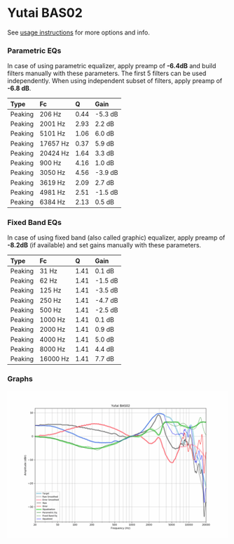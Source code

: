 # Yutai BAS02
See [usage instructions](https://github.com/jaakkopasanen/AutoEq#usage) for more options and info.

### Parametric EQs
In case of using parametric equalizer, apply preamp of **-6.4dB** and build filters manually
with these parameters. The first 5 filters can be used independently.
When using independent subset of filters, apply preamp of **-6.8 dB**.

| Type    | Fc       |    Q | Gain    |
|:--------|:---------|:-----|:--------|
| Peaking | 206 Hz   | 0.44 | -5.3 dB |
| Peaking | 2001 Hz  | 2.93 | 2.2 dB  |
| Peaking | 5101 Hz  | 1.06 | 6.0 dB  |
| Peaking | 17657 Hz | 0.37 | 5.9 dB  |
| Peaking | 20424 Hz | 1.64 | 3.3 dB  |
| Peaking | 900 Hz   | 4.16 | 1.0 dB  |
| Peaking | 3050 Hz  | 4.56 | -3.9 dB |
| Peaking | 3619 Hz  | 2.09 | 2.7 dB  |
| Peaking | 4981 Hz  | 2.51 | -1.5 dB |
| Peaking | 6384 Hz  | 2.13 | 0.5 dB  |

### Fixed Band EQs
In case of using fixed band (also called graphic) equalizer, apply preamp of **-8.2dB**
(if available) and set gains manually with these parameters.

| Type    | Fc       |    Q | Gain    |
|:--------|:---------|:-----|:--------|
| Peaking | 31 Hz    | 1.41 | 0.1 dB  |
| Peaking | 62 Hz    | 1.41 | -1.5 dB |
| Peaking | 125 Hz   | 1.41 | -3.5 dB |
| Peaking | 250 Hz   | 1.41 | -4.7 dB |
| Peaking | 500 Hz   | 1.41 | -2.5 dB |
| Peaking | 1000 Hz  | 1.41 | 0.1 dB  |
| Peaking | 2000 Hz  | 1.41 | 0.9 dB  |
| Peaking | 4000 Hz  | 1.41 | 5.0 dB  |
| Peaking | 8000 Hz  | 1.41 | 4.4 dB  |
| Peaking | 16000 Hz | 1.41 | 7.7 dB  |

### Graphs
![](./Yutai%20BAS02.png)